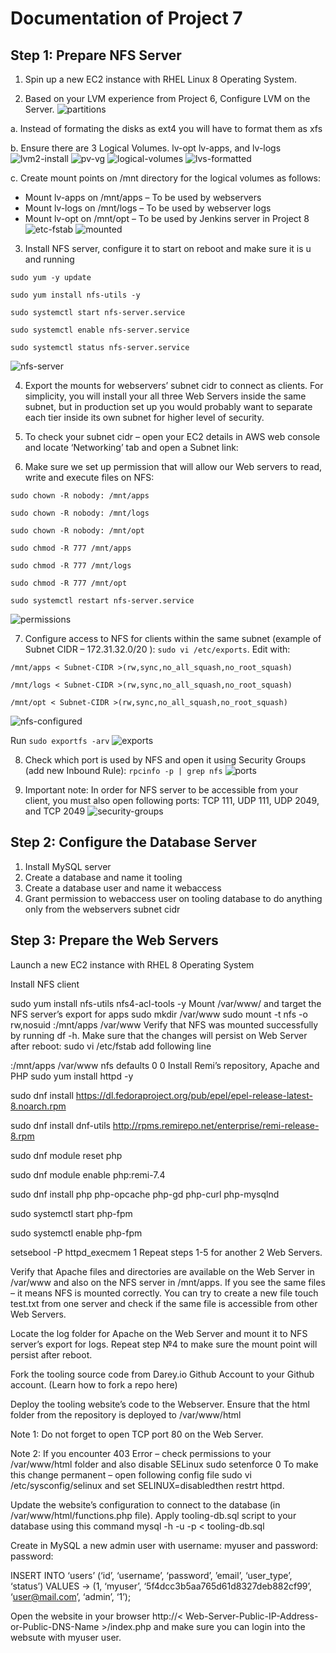 # Documentation of Project 7

## Step 1: Prepare NFS Server
1. Spin up a new EC2 instance with RHEL Linux 8 Operating System.

2. Based on your LVM experience from Project 6, Configure LVM on the Server.
![partitions](./images/partitions.PNG)

a. Instead of formating the disks as ext4 you will have to format them as xfs

b. Ensure there are 3 Logical Volumes. lv-opt lv-apps, and lv-logs
![lvm2-install](./images/lvm2-install.PNG)
![pv-vg](./images/pv-vg.PNG)
![logical-volumes](./images/logical-volumes.PNG)
![lvs-formatted](./images/lvs-formatted.PNG)

c. Create mount points on /mnt directory for the logical volumes as follows:

- Mount lv-apps on /mnt/apps – To be used by webservers
- Mount lv-logs on /mnt/logs – To be used by webserver logs
- Mount lv-opt on /mnt/opt – To be used by Jenkins server in Project 8
![etc-fstab](./images/etc-fstab.PNG)
![mounted](./images/mounted.PNG)

3. Install NFS server, configure it to start on reboot and make sure it is u and running

`sudo yum -y update`

`sudo yum install nfs-utils -y`

`sudo systemctl start nfs-server.service`

`sudo systemctl enable nfs-server.service`

`sudo systemctl status nfs-server.service`

![nfs-server](./images/nfs-server.PNG)

4. Export the mounts for webservers’ subnet cidr to connect as clients. For simplicity, you will install your all three Web Servers inside the same subnet, but in production set up you would probably want to separate each tier inside its own subnet for higher level of security.

5. To check your subnet cidr – open your EC2 details in AWS web console and locate ‘Networking’ tab and open a Subnet link:

6. Make sure we set up permission that will allow our Web servers to read, write and execute files on NFS:

`sudo chown -R nobody: /mnt/apps`

`sudo chown -R nobody: /mnt/logs`

`sudo chown -R nobody: /mnt/opt`

`sudo chmod -R 777 /mnt/apps`

`sudo chmod -R 777 /mnt/logs`

`sudo chmod -R 777 /mnt/opt`

`sudo systemctl restart nfs-server.service`

![permissions](./images/permissions.PNG)

7. Configure access to NFS for clients within the same subnet (example of Subnet CIDR – 172.31.32.0/20 ): `sudo vi /etc/exports`. Edit with:

`/mnt/apps < Subnet-CIDR >(rw,sync,no_all_squash,no_root_squash)`

`/mnt/logs < Subnet-CIDR >(rw,sync,no_all_squash,no_root_squash)`

`/mnt/opt < Subnet-CIDR >(rw,sync,no_all_squash,no_root_squash)`

![nfs-configured](./images/nfs-configured.PNG)

Run `sudo exportfs -arv`
![exports](./images/exports.PNG)

8. Check which port is used by NFS and open it using Security Groups (add new Inbound Rule): `rpcinfo -p | grep nfs`
![ports](./images/ports.PNG)

9. Important note: In order for NFS server to be accessible from your client, you must also open following ports: TCP 111, UDP 111, UDP 2049, and TCP 2049
![security-groups](./images/security-groups.PNG)

## Step 2: Configure the Database Server

1. Install MySQL server
2. Create a database and name it tooling
3. Create a database user and name it webaccess
4. Grant permission to webaccess user on tooling database to do anything only from the webservers subnet cidr

## Step 3: Prepare the Web Servers
Launch a new EC2 instance with RHEL 8 Operating System

Install NFS client

sudo yum install nfs-utils nfs4-acl-tools -y
Mount /var/www/ and target the NFS server’s export for apps
sudo mkdir /var/www
sudo mount -t nfs -o rw,nosuid <NFS-Server-Private-IP-Address>:/mnt/apps /var/www
Verify that NFS was mounted successfully by running df -h. Make sure that the changes will persist on Web Server after reboot:
sudo vi /etc/fstab
add following line

<NFS-Server-Private-IP-Address>:/mnt/apps /var/www nfs defaults 0 0
Install Remi’s repository, Apache and PHP
sudo yum install httpd -y

sudo dnf install https://dl.fedoraproject.org/pub/epel/epel-release-latest-8.noarch.rpm

sudo dnf install dnf-utils http://rpms.remirepo.net/enterprise/remi-release-8.rpm

sudo dnf module reset php

sudo dnf module enable php:remi-7.4

sudo dnf install php php-opcache php-gd php-curl php-mysqlnd

sudo systemctl start php-fpm

sudo systemctl enable php-fpm

setsebool -P httpd_execmem 1
Repeat steps 1-5 for another 2 Web Servers.

Verify that Apache files and directories are available on the Web Server in /var/www and also on the NFS server in /mnt/apps. If you see the same files – it means NFS is mounted correctly. You can try to create a new file touch test.txt from one server and check if the same file is accessible from other Web Servers.

Locate the log folder for Apache on the Web Server and mount it to NFS server’s export for logs. Repeat step №4 to make sure the mount point will persist after reboot.

Fork the tooling source code from Darey.io Github Account to your Github account. (Learn how to fork a repo here)

Deploy the tooling website’s code to the Webserver. Ensure that the html folder from the repository is deployed to /var/www/html

Note 1: Do not forget to open TCP port 80 on the Web Server.

Note 2: If you encounter 403 Error – check permissions to your /var/www/html folder and also disable SELinux sudo setenforce 0
To make this change permanent – open following config file sudo vi /etc/sysconfig/selinux and set SELINUX=disabledthen restrt httpd.

Update the website’s configuration to connect to the database (in /var/www/html/functions.php file). Apply tooling-db.sql script to your database using this command mysql -h <databse-private-ip> -u <db-username> -p <db-pasword> < tooling-db.sql

Create in MySQL a new admin user with username: myuser and password: password:

INSERT INTO ‘users’ (‘id’, ‘username’, ‘password’, ’email’, ‘user_type’, ‘status’) VALUES
-> (1, ‘myuser’, ‘5f4dcc3b5aa765d61d8327deb882cf99’, ‘user@mail.com’, ‘admin’, ‘1’);

Open the website in your browser http://< Web-Server-Public-IP-Address-or-Public-DNS-Name >/index.php and make sure you can login into the websute with myuser user.




